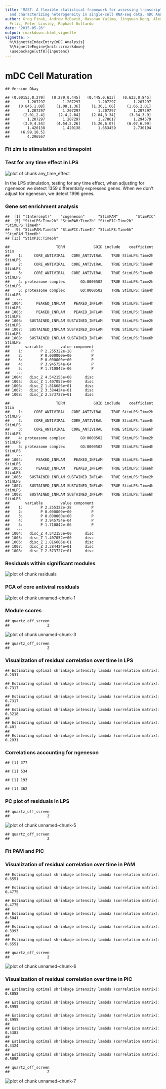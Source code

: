 ```yaml
---
title: 'MAST: A flexible statistical framework for assessing transcriptional changes
  and characterizing heterogeneity in single-cell RNA-seq data. mDC Analysis.'
author: Greg Finak, Andrew McDavid, Masanao Yajima, Jingyuan Deng, Alex Shalek, Martin
  Prlic, Peter Linsley, Raphael Gottardo
date: "2015-05-26"
output: rmarkdown::html_vignette
vignette: >
  %\VignetteIndexEntry{mDC Analysis}
  %\VignetteEngine{knitr::rmarkdown}
  \usepackage[utf8]{inputenc}
---
```

# mDC Cell Maturation



```
## Version Okay
```



```
## (0.00153,0.279]   (0.279,0.445]   (0.445,0.633]   (0.633,0.845] 
##        1.207297        1.207297        1.207297        1.207297 
##    (0.845,1.08]     (1.08,1.36]     (1.36,1.66]     (1.66,2.01] 
##        1.207297        1.207297        1.207297        1.207297 
##      (2.01,2.4]      (2.4,2.84]     (2.84,3.34]      (3.34,3.9] 
##        1.207297        1.207297        1.278617        1.294579 
##      (3.9,4.54]     (4.54,5.26]     (5.26,6.07]     (6.07,6.99] 
##        1.420138        1.420138        1.653459        2.730194 
##     (6.99,10.5] 
##        4.296567
```


### Fit zlm to stimulation and timepoint






### Test for any time effect in LPS

![plot of chunk any_time_effect](figure/any_time_effect-1.png) 

In the LPS stimulation, testing for any time effect, when adjusting for ngeneson we detect 1359 differentially expressed genes. When we don't adjust for ngeneson, we detect 1996 genes.






### Gene set enrichment analysis




```
##  [1] "(Intercept)"    "cngeneson"      "StimPAM"        "StimPIC"       
##  [5] "StimLPS:Time2h" "StimPAM:Time2h" "StimPIC:Time2h" "StimLPS:Time4h"
##  [9] "StimPAM:Time4h" "StimPIC:Time4h" "StimLPS:Time6h" "StimPAM:Time6h"
## [13] "StimPIC:Time6h"
```

```
##                     TERM             GOID include    coefficient    Stim
##    1:     CORE_ANTIVIRAL   CORE_ANTIVIRAL    TRUE StimLPS:Time2h StimLPS
##    2:     CORE_ANTIVIRAL   CORE_ANTIVIRAL    TRUE StimLPS:Time4h StimLPS
##    3:     CORE_ANTIVIRAL   CORE_ANTIVIRAL    TRUE StimLPS:Time6h StimLPS
##    4: proteasome complex       GO:0000502    TRUE StimLPS:Time2h StimLPS
##    5: proteasome complex       GO:0000502    TRUE StimLPS:Time4h StimLPS
##   ---                                                                   
## 1004:      PEAKED_INFLAM    PEAKED_INFLAM    TRUE StimLPS:Time4h StimLPS
## 1005:      PEAKED_INFLAM    PEAKED_INFLAM    TRUE StimLPS:Time6h StimLPS
## 1006:   SUSTAINED_INFLAM SUSTAINED_INFLAM    TRUE StimLPS:Time2h StimLPS
## 1007:   SUSTAINED_INFLAM SUSTAINED_INFLAM    TRUE StimLPS:Time4h StimLPS
## 1008:   SUSTAINED_INFLAM SUSTAINED_INFLAM    TRUE StimLPS:Time6h StimLPS
##       variable        value component
##    1:        P 2.255322e-28         P
##    2:        P 0.000000e+00         P
##    3:        P 0.000000e+00         P
##    4:        P 3.945754e-04         P
##    5:        P 1.710842e-06         P
##   ---                                
## 1004:   disc_Z 4.542155e+00      disc
## 1005:   disc_Z 1.407052e+00      disc
## 1006:   disc_Z 1.816686e+01      disc
## 1007:   disc_Z 3.384424e+01      disc
## 1008:   disc_Z 2.573727e+01      disc
```

```
##                     TERM             GOID include    coefficient    Stim
##    1:     CORE_ANTIVIRAL   CORE_ANTIVIRAL    TRUE StimLPS:Time2h StimLPS
##    2:     CORE_ANTIVIRAL   CORE_ANTIVIRAL    TRUE StimLPS:Time4h StimLPS
##    3:     CORE_ANTIVIRAL   CORE_ANTIVIRAL    TRUE StimLPS:Time6h StimLPS
##    4: proteasome complex       GO:0000502    TRUE StimLPS:Time2h StimLPS
##    5: proteasome complex       GO:0000502    TRUE StimLPS:Time4h StimLPS
##   ---                                                                   
## 1004:      PEAKED_INFLAM    PEAKED_INFLAM    TRUE StimLPS:Time4h StimLPS
## 1005:      PEAKED_INFLAM    PEAKED_INFLAM    TRUE StimLPS:Time6h StimLPS
## 1006:   SUSTAINED_INFLAM SUSTAINED_INFLAM    TRUE StimLPS:Time2h StimLPS
## 1007:   SUSTAINED_INFLAM SUSTAINED_INFLAM    TRUE StimLPS:Time4h StimLPS
## 1008:   SUSTAINED_INFLAM SUSTAINED_INFLAM    TRUE StimLPS:Time6h StimLPS
##       variable        value component
##    1:        P 2.255322e-28         P
##    2:        P 0.000000e+00         P
##    3:        P 0.000000e+00         P
##    4:        P 3.945754e-04         P
##    5:        P 1.710842e-06         P
##   ---                                
## 1004:   disc_Z 4.542155e+00      disc
## 1005:   disc_Z 1.407052e+00      disc
## 1006:   disc_Z 1.816686e+01      disc
## 1007:   disc_Z 3.384424e+01      disc
## 1008:   disc_Z 2.573727e+01      disc
```


### Residuals within significant modules

![plot of chunk residuals](figure/residuals-1.png) 

### PCA of core antiviral residuals
![plot of chunk unnamed-chunk-1](figure/unnamed-chunk-1-1.png) 

### Module scores




```
## quartz_off_screen 
##                 2
```

![plot of chunk unnamed-chunk-3](figure/unnamed-chunk-3-1.png) 


```
## quartz_off_screen 
##                 2
```

### Visualization of residual correlation over time in LPS


```
## Estimating optimal shrinkage intensity lambda (correlation matrix): 0.2831
```

```
## Estimating optimal shrinkage intensity lambda (correlation matrix): 0.7317
```

```
## Estimating optimal shrinkage intensity lambda (correlation matrix): 0.7317 
## 
## Estimating optimal shrinkage intensity lambda (correlation matrix): 0.3218 
## 
## Estimating optimal shrinkage intensity lambda (correlation matrix): 0.401 
## 
## Estimating optimal shrinkage intensity lambda (correlation matrix): 0.2831
```

### Correlations accounting for ngeneson


```
## [1] 377
```

```
## [1] 534
```

```
## [1] 193
```

```
## [1] 362
```

### PC plot of residuals in LPS




```
## quartz_off_screen 
##                 2
```

![plot of chunk unnamed-chunk-5](figure/unnamed-chunk-5-1.png) 


```
## quartz_off_screen 
##                 2
```

### Fit PAM and PIC






### Visualization of residual correlation over time in PAM


```
## Estimating optimal shrinkage intensity lambda (correlation matrix): 0.6551
```

```
## Estimating optimal shrinkage intensity lambda (correlation matrix): 0.4775
```

```
## Estimating optimal shrinkage intensity lambda (correlation matrix): 0.4775 
## 
## Estimating optimal shrinkage intensity lambda (correlation matrix): 0.6041 
## 
## Estimating optimal shrinkage intensity lambda (correlation matrix): 0.3993 
## 
## Estimating optimal shrinkage intensity lambda (correlation matrix): 0.6551
```


```
## quartz_off_screen 
##                 2
```

![plot of chunk unnamed-chunk-6](figure/unnamed-chunk-6-1.png) 

### Visualization of residual correlation over time in PIC


```
## Estimating optimal shrinkage intensity lambda (correlation matrix): 0.8058
```

```
## Estimating optimal shrinkage intensity lambda (correlation matrix): 0.8955
```

```
## Estimating optimal shrinkage intensity lambda (correlation matrix): 0.8955 
## 
## Estimating optimal shrinkage intensity lambda (correlation matrix): 0.5383 
## 
## Estimating optimal shrinkage intensity lambda (correlation matrix): 0.3324 
## 
## Estimating optimal shrinkage intensity lambda (correlation matrix): 0.8058
```



```
## quartz_off_screen 
##                 2
```

![plot of chunk unnamed-chunk-7](figure/unnamed-chunk-7-1.png) 



